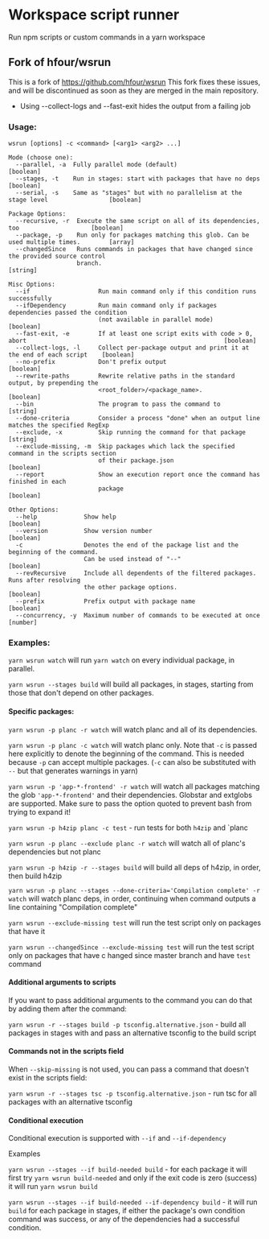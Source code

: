 # Workspace script runner

Run npm scripts or custom commands in a yarn workspace

## Fork of hfour/wsrun

This is a fork of https://github.com/hfour/wsrun
This fork fixes these issues, and will be discontinued as soon as they are merged in the main repository.
 - Using --collect-logs and --fast-exit hides the output from a failing job

### Usage:

```
wsrun [options] -c <command> [<arg1> <arg2> ...]

Mode (choose one):
  --parallel, -a  Fully parallel mode (default)                                               [boolean]
  --stages, -t    Run in stages: start with packages that have no deps                        [boolean]
  --serial, -s    Same as "stages" but with no parallelism at the stage level                 [boolean]

Package Options:
  --recursive, -r  Execute the same script on all of its dependencies, too                    [boolean]
  --package, -p    Run only for packages matching this glob. Can be used multiple times.        [array]
  --changedSince   Runs commands in packages that have changed since the provided source control
                   branch.                                                                     [string]

Misc Options:
  --if                   Run main command only if this condition runs successfully
  --ifDependency         Run main command only if packages dependencies passed the condition 
                         (not available in parallel mode)                                     [boolean]
  --fast-exit, -e        If at least one script exits with code > 0, abort                                                       [boolean]
  --collect-logs, -l     Collect per-package output and print it at the end of each script    [boolean]
  --no-prefix            Don't prefix output                                                  [boolean]
  --rewrite-paths        Rewrite relative paths in the standard output, by prepending the 
                         <root_folder>/<package_name>.                                        [boolean]
  --bin                  The program to pass the command to                                    [string] 
  --done-criteria        Consider a process "done" when an output line matches the specified RegExp
  --exclude, -x          Skip running the command for that package                             [string]
  --exclude-missing, -m  Skip packages which lack the specified command in the scripts section
                         of their package.json                                                [boolean]
  --report               Show an execution report once the command has finished in each 
                         package                                                              [boolean]

Other Options:
  --help             Show help                                                                [boolean]
  --version          Show version number                                                      [boolean]
  -c                 Denotes the end of the package list and the beginning of the command. 
                     Can be used instead of "--"                                              [boolean]
  --revRecursive     Include all dependents of the filtered packages. Runs after resolving 
                     the other package options.                                               [boolean]
  --prefix           Prefix output with package name                                          [boolean]
  --concurrency, -y  Maximum number of commands to be executed at once                         [number]

```

### Examples:

`yarn wsrun watch` will run `yarn watch` on every individual package, in parallel.

`yarn wsrun --stages build` will build all packages, in stages, starting from those that don't depend on other packages.

#### Specific packages:

`yarn wsrun -p planc -r watch` will watch planc and all of its dependencies.

`yarn wsrun -p planc -c watch` will watch planc only. Note that `-c` is passed here explicitly to
denote the beginning of the command. This is needed because `-p` can accept multiple packages. (`-c`
can also be substituted with `--` but that generates warnings in yarn)

`yarn wsrun -p 'app-*-frontend' -r watch` will watch all packages matching the glob
`'app-*-frontend'` and their dependencies. Globstar and extglobs are supported. Make sure to pass
the option quoted to prevent bash from trying to expand it!

`yarn wsrun -p h4zip planc -c test` - run tests for both `h4zip` and `planc

`yarn wsrun -p planc --exclude planc -r watch` will watch all of planc's dependencies but not planc

`yarn wsrun -p h4zip -r --stages build` will build all deps of h4zip, in order, then build h4zip

`yarn wsrun -p planc --stages --done-criteria='Compilation complete' -r watch` will watch planc deps,
in order, continuing when command outputs a line containing "Compilation complete"

`yarn wsrun --exclude-missing test` will run the test script only on packages that have it

`yarn wsrun --changedSince --exclude-missing test` will run the test script only on packages that have c
hanged since master branch and have `test` command

#### Additional arguments to scripts

If you want to pass additional arguments to the command you can do that by adding them after the
command:

`yarn wsrun -r --stages build -p tsconfig.alternative.json` - build all packages in stages with
and pass an alternative tsconfig to the build script

#### Commands not in the scripts field

When `--skip-missing` is not used, you can pass a command that doesn't exist in the scripts field:

`yarn wsrun -r --stages tsc -p tsconfig.alternative.json` - run tsc for all packages with an alternative tsconfig

#### Conditional execution

Conditional execution is supported with `--if` and `--if-dependency`

Examples

`yarn wsrun --stages --if build-needed build` - for each package it will first try `yarn wsrun build-needed` and only if the exit code is zero (success) it will run `yarn wsrun build`

`yarn wsrun --stages --if build-needed --if-dependency build` - it will run `build` for each package in stages, if either the package's own condition command was success, or any of the dependencies had a successful condition.
